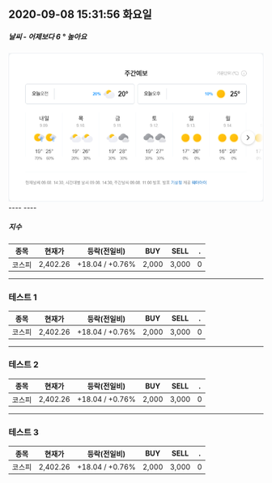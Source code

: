 ##  2020-09-08 15:31:56   화요일 
##### 날씨   -   어제보다 6 ° 높아요
<center><img src="./img/naver_weather_week.png"></center>
----
----

##### 지수

| 종목 | 현재가 | 등락(전일비) | BUY | SELL | . |
|-|-|-|-|-|-|
|코스피|2,402.26|+18.04  /  +0.76%|2,000|3,000|0|

----

### 테스트 1

| 종목 | 현재가 | 등락(전일비) | BUY | SELL | . |
|-|-|-|-|-|-|
|코스피|2,402.26|+18.04  /  +0.76%|2,000|3,000|0|


----

### 테스트 2

| 종목 | 현재가 | 등락(전일비) | BUY | SELL | . |
|-|-|-|-|-|-|
|코스피|2,402.26|+18.04  /  +0.76%|2,000|3,000|0|


----

### 테스트 3

| 종목 | 현재가 | 등락(전일비) | BUY | SELL | . |
|-|-|-|-|-|-|
|코스피|2,402.26|+18.04  /  +0.76%|2,000|3,000|0|